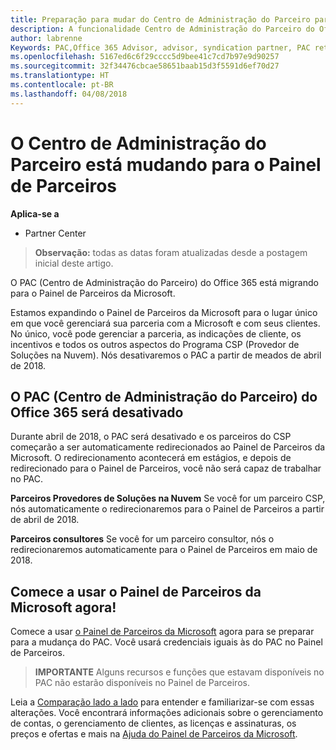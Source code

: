 ```yaml
---
title: Preparação para mudar do Centro de Administração do Parceiro para o Partner Center | Partner Center
description: A funcionalidade Centro de Administração do Parceiro do Office 365 está mudando para o Partner Center.
author: labrenne
Keywords: PAC,Office 365 Advisor, advisor, syndication partner, PAC retire, PAC retiring
ms.openlocfilehash: 5167ed6c6f29cccc5d9bee41c7cd7b97e9d90257
ms.sourcegitcommit: 32f34476cbcae58651baab15d3f5591d6ef70d27
ms.translationtype: HT
ms.contentlocale: pt-BR
ms.lasthandoff: 04/08/2018
---
```

# <a name="partner-admin-center-is-moving-to-the-partner-dashboard"></a>O Centro de Administração do Parceiro está mudando para o Painel de Parceiros

**Aplica-se a**

-  Partner Center

>**Observação:** todas as datas foram atualizadas desde a postagem inicial deste artigo.

O PAC (Centro de Administração do Parceiro) do Office 365 está migrando para o Painel de Parceiros da Microsoft.

Estamos expandindo o Painel de Parceiros da Microsoft para o lugar único em que você gerenciará sua parceria com a Microsoft e com seus clientes. No único, você pode gerenciar a parceria, as indicações de cliente, os incentivos e todos os outros aspectos do Programa CSP (Provedor de Soluções na Nuvem). Nós desativaremos o PAC a partir de meados de abril de 2018.

## <a name="the-office-365-partner-admin-center-pac-will-be-retired"></a>O PAC (Centro de Administração do Parceiro) do Office 365 será desativado

Durante abril de 2018, o PAC será desativado e os parceiros do CSP começarão a ser automaticamente redirecionados ao Painel de Parceiros da Microsoft. O redirecionamento acontecerá em estágios, e depois de redirecionado para o Painel de Parceiros, você não será capaz de trabalhar no PAC. 

**Parceiros Provedores de Soluções na Nuvem** Se você for um parceiro CSP, nós automaticamente o redirecionaremos para o Painel de Parceiros a partir de abril de 2018. 

**Parceiros consultores** Se você for um parceiro consultor, nós o redirecionaremos automaticamente para o Painel de Parceiros em maio de 2018.


## <a name="start-using-the-microsoft-partner-dashboard-now"></a>Comece a usar o Painel de Parceiros da Microsoft agora!

Comece a usar [o Painel de Parceiros da Microsoft](https://partnercenter.microsoft.com/) agora para se preparar para a mudança do PAC.  Você usará credenciais iguais às do PAC no Painel de Parceiros. 

>**IMPORTANTE** Alguns recursos e funções que estavam disponíveis no PAC não estarão disponíveis no Painel de Parceiros.

 Leia a [Comparação lado a lado](moving-from-pac-to-pc.md) para entender e familiarizar-se com essas alterações.  Você encontrará informações adicionais sobre o gerenciamento de contas, o gerenciamento de clientes, as licenças e assinaturas, os preços e ofertas e mais na [Ajuda do Painel de Parceiros da Microsoft](https://partnercenter.microsoft.com/partner/help).

 